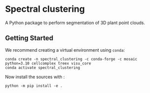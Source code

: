 # Spectral clustering

A Python package to perform segmentation of 3D plant point clouds.

## Getting Started

We recommend creating a virtual environment using `conda`:
```shell
conda create -n spectral_clustering -c conda-forge -c mosaic python=3.10 cellcomplex treex visu_core
conda activate spectral_clustering
```

Now install the sources with :
```shell
python -m pip install -e .
```

